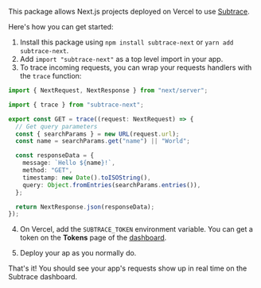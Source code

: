 This package allows Next.js projects deployed on Vercel to use [Subtrace](https://github.com/subtrace/subtrace).

Here's how you can get started:

1. Install this package using `npm install subtrace-next` or `yarn add subtrace-next`.
2. Add `import "subtrace-next"` as a top level import in your app.
3. To trace incoming requests, you can wrap your requests handlers with the `trace` function:

```TypeScript
import { NextRequest, NextResponse } from "next/server";

import { trace } from "subtrace-next";

export const GET = trace((request: NextRequest) => {
  // Get query parameters
  const { searchParams } = new URL(request.url);
  const name = searchParams.get("name") || "World";

  const responseData = {
    message: `Hello ${name}!`,
    method: "GET",
    timestamp: new Date().toISOString(),
    query: Object.fromEntries(searchParams.entries()),
  };

  return NextResponse.json(responseData);
});
```

4. On Vercel, add the `SUBTRACE_TOKEN` environment variable. You can get a token on the **Tokens** page of the
   [dashboard](https://subtrace.dev/dashboard).

5. Deploy your ap as you normally do.

That's it! You should see your app's requests show up in real time on the Subtrace dashboard.
